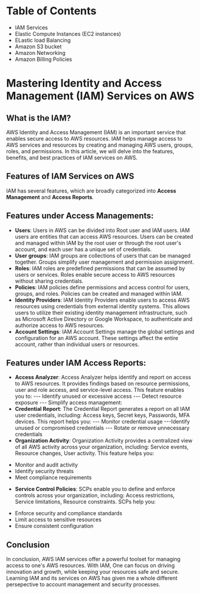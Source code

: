 # Table of Contents
* IAM Services
* Elastic Compute Instances (EC2 instances)
* ELastic load Balancing
* Amazon S3 bucket
* Amazon Networking
* Amazon Billing Policies
# Mastering Identity and Access Management (IAM) Services on AWS
## What is the IAM?
AWS Identity and Access Management (IAM) is an important service that enables secure access to AWS resources. IAM helps manage access to AWS services and resources by creating and managing AWS users, groups, roles, and permissions. In this article, we will delve into the features, benefits, and best practices of IAM services on AWS.
## Features of IAM Services on AWS
IAM has several features, which are broadly categorized into **Access Management** and **Access Reports**.
## Features under Access Managements:

* **Users**: Users in AWS can be divided into Root user and IAM users. IAM users are entities that can access AWS resources. Users can be created and managed within IAM by the root user or through the root user's account, and each user has a unique set of credentials.
* **User groups**: IAM groups are collections of users that can be managed together. Groups simplify user management and permission assignment.
* **Roles**:  IAM roles are predefined permissions that can be assumed by users or services. Roles enable secure access to AWS resources without sharing credentials.
* **Policies**: IAM policies define permissions and access control for users, groups, and roles. Policies can be created and managed within IAM.
* **Identity Providers**: IAM Identity Providers enable users to access AWS resources using credentials from external identity systems. This allows users to utilize their existing identity management infrastructure, such as Microsoft Active Directory or Google Workspace, to authenticate and authorize access to AWS resources.
* **Account Settings**: IAM Account Settings manage the global settings and configuration for an AWS account. These settings affect the entire account, rather than individual users or resources.
## Features under IAM Access Reports:
* **Access Analyzer**: Access Analyzer helps identify and report on access to AWS resources. It provides findings based on resource permissions, user and role access, and service-level access. This feature enables you to:
--- Identify unused or excessive access
--- Detect resource exposure
--- Simplify access management: 
* **Credential Report**: The Credential Report generates a report on all IAM user credentials, including: Access keys, Secret keys, Passwords, MFA devices. This report helps you:
--- Monitor credential usage
---Identify unused or compromised credentials
--- Rotate or remove unnecessary credentials
* **Organization Activity**: Organization Activity provides a centralized view of all AWS activity across your organization, including: Service events, Resource changes, User activity. This feature helps you:
- Monitor and audit activity
- Identify security threats
- Meet compliance requirements
* **Service Control Policies**: SCPs enable you to define and enforce controls across
your organization, including: Access restrictions, Service limitations, Resource constraints. SCPs help you:
- Enforce security and compliance standards
- Limit access to sensitive resources
- Ensure consistent configuration
## Conclusion
In conclusion, AWS IAM services offer a powerful toolset for managing access to one's AWS resources. With IAM, One can focus on driving innovation and growth, while keeping your resources safe and secure. Learning IAM and its services on AWS has given me a whole different persepective to account management and security processes.
